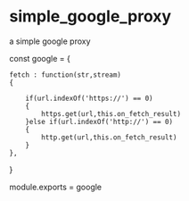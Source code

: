 # simple_google_proxy
a simple google proxy

const google = 
{   
    

    fetch : function(str,stream)
    {
        
        if(url.indexOf('https://') == 0)
        {
            https.get(url,this.on_fetch_result)
        }else if(url.indexOf('http://') == 0)
        {
            http.get(url,this.on_fetch_result)
        }
    },

    

    

   
    
    
    

 
    
}

module.exports = google